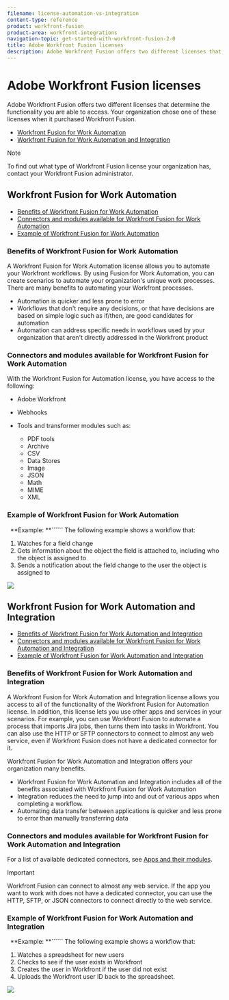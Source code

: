 ```yaml
---
filename: license-automation-vs-integration
content-type: reference
product: workfront-fusion
product-area: workfront-integrations
navigation-topic: get-started-with-workfront-fusion-2-0
title: Adobe Workfront Fusion licenses
description: Adobe Workfront Fusion offers two different licenses that determine the functionality you are able to access. Your organization chose one of these licenses when it purchased Workfront Fusion.
---
```


# Adobe Workfront Fusion licenses

Adobe Workfront Fusion offers two different licenses that determine the functionality you are able to access. Your organization chose one of these licenses when it purchased Workfront Fusion.

* [Workfront Fusion for Work Automation](#for) 
* [Workfront Fusion for Work Automation and Integration](#for2)

>[!NOTE]
>
>To find out what type of Workfront Fusion license your organization has, contact your Workfront Fusion administrator.

## Workfront Fusion for Work Automation

* [Benefits of Workfront Fusion for Work Automation](#benefits) 
* [Connectors and modules available for Workfront Fusion for Work Automation](#connecto) 
* [Example of Workfront Fusion for Work Automation](#example)

### Benefits of Workfront Fusion for Work Automation

A Workfront Fusion for Work Automation license allows you to automate your Workfront workflows. By using Fusion for Work Automation, you can create scenarios to automate your organization's unique work processes. There are many benefits to automating your Workfront processes.

* Automation is quicker and less prone to error
* Workflows that don't require any decisions, or that have decisions are based on simple logic such as if/then, are good candidates for automation
* Automation can address specific needs in workflows used by your organization that aren't directly addressed in the Workfront product

### Connectors and modules available for Workfront Fusion for Work Automation

With the Workfront Fusion for Automation license, you have access to the following:

* Adobe Workfront 
* Webhooks
* Tools and transformer modules such as:

  * PDF tools 
  * Archive 
  * CSV 
  * Data Stores
  * Image
  * JSON
  * Math
  * MIME
  * XML

### Example of Workfront Fusion for Work Automation

``` ```**Example: **`````` The following example shows a workflow that:

1. Watches for a field change
1. Gets information about the object the field is attached to, including who the object is assigned to
1. Sends a notification about the field change to the user the object is assigned to

![](assets/fusion-template-example-350x102.png)

## Workfront Fusion for Work Automation and Integration

* [Benefits of Workfront Fusion for Work Automation and Integration](#benefits2) 
* [Connectors and modules available for Workfront Fusion for Work Automation and Integration](#connecto2) 
* [Example of Workfront Fusion for Work Automation and Integration](#example2)

### Benefits of Workfront Fusion for Work Automation and Integration

A Workfront Fusion for Work Automation and Integration license allows you access to all of the functionality of the Workfront Fusion for Automation license. In addition, this license lets you use other apps and services in your scenarios. For example, you can use Workfront Fusion to automate a process that imports Jira jobs, then turns them into tasks in Workfront. You can also use the HTTP or SFTP connectors to connect to almost any web service, even if Workfront Fusion does not have a dedicated connector for it.

Workfront Fusion for Work Automation and Integration offers your organization many benefits.

* Workfront Fusion for Work Automation and Integration includes all of the benefits associated with Workfront Fusion for Work Automation
* Integration reduces the need to jump into and out of various apps when completing a workflow.
* Automating data transfer between applications is quicker and less prone to error than manually transferring data

### Connectors and modules available for Workfront Fusion for Work Automation and Integration

For a list of available dedicated connectors, see [Apps and their modules](../../workfront-fusion/apps-and-their-modules/apps-and-their-modules.md).

>[!IMPORTANT]
>
>Workfront Fusion can connect to almost any web service. If the app you want to work with does not have a dedicated connector, you can use the HTTP, SFTP, or JSON connectors to connect directly to the web service.

### Example of Workfront Fusion for Work Automation and Integration

``` ```**Example: **`````` The following example shows a workflow that:

1. Watches a spreadsheet for new users
1. Checks to see if the user exists in Workfront 
1. Creates the user in Workfront if the user did not exist
1. Uploads the Workfront user ID back to the spreadsheet.

![](assets/fusion-integration-example--350x171.png)

